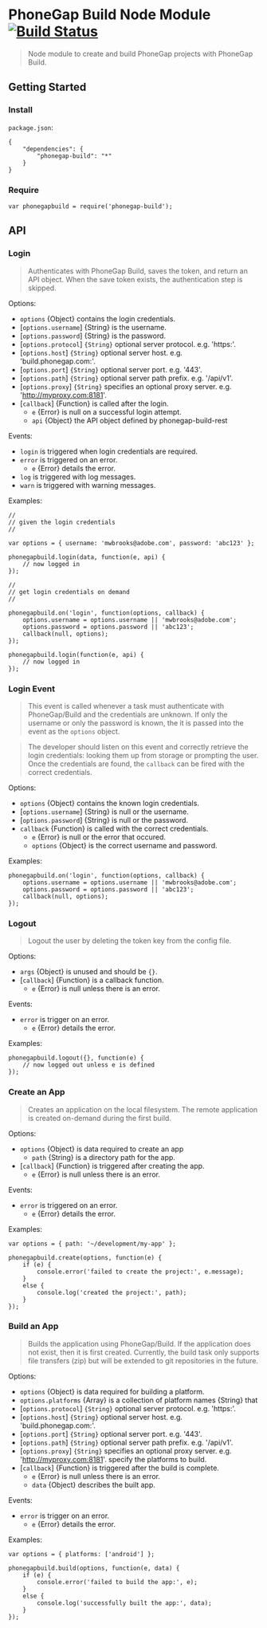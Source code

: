 # PhoneGap Build Node Module [![Build Status][travis-ci-img]][travis-ci-url]

> Node module to create and build PhoneGap projects with PhoneGap Build.

## Getting Started

### Install

`package.json`:

    {
        "dependencies": {
            "phonegap-build": "*"
        }
    }

### Require

    var phonegapbuild = require('phonegap-build');

## API

### Login

> Authenticates with PhoneGap Build, saves the token, and return an API object.
> When the save token exists, the authentication step is skipped.

Options:

  - `options` {Object} contains the login credentials.
  - [`options.username`] {String} is the username.
  - [`options.password`] {String} is the password.
  - [`options.protocol`] `{String}` optional server protocol. e.g. 'https:'.
  - [`options.host`] `{String}` optional server host. e.g. 'build.phonegap.com:'.
  - [`options.port`] `{String}` optional server port. e.g. '443'.
  - [`options.path`] `{String}` optional server path prefix. e.g. '/api/v1'.
  - [`options.proxy`] `{String}` specifies an optional proxy server. e.g. 'http://myproxy.com:8181'.
  - [`callback`] {Function} is called after the login.
    - `e` {Error} is null on a successful login attempt.
    - `api` {Object} the API object defined by phonegap-build-rest

Events:

  - `login` is triggered when login credentials are required.
  - `error` is triggered on an error.
    - `e` {Error} details the error.
  - `log` is triggered with log messages.
  - `warn` is triggered with warning messages.

Examples:

    //
    // given the login credentials
    //

    var options = { username: 'mwbrooks@adobe.com', password: 'abc123' };

    phonegapbuild.login(data, function(e, api) {
        // now logged in
    });

    //
    // get login credentials on demand
    //

    phonegapbuild.on('login', function(options, callback) {
        options.username = options.username || 'mwbrooks@adobe.com';
        options.password = options.password || 'abc123';
        callback(null, options);
    });

    phonegapbuild.login(function(e, api) {
        // now logged in
    });

### Login Event

> This event is called whenever a task must authenticate with PhoneGap/Build
> and the credentials are unknown. If only the username or only the password
> is known, the it is passed into the event as the `options` object.

> The developer should listen on this event and correctly retrieve the login
> credentials: looking them up from storage or prompting the user. Once
> the credentials are found, the `callback` can be fired with the correct
> credentials.

Options:

  - `options` {Object} contains the known login credentials.
  - [`options.username`] {String} is null or the username.
  - [`options.password`] {String} is null or the password.
  - `callback` {Function} is called with the correct credentials.
    - `e` {Error} is null or the error that occured.
    - `options` {Object} is the correct username and password.

Examples:

    phonegapbuild.on('login', function(options, callback) {
        options.username = options.username || 'mwbrooks@adobe.com';
        options.password = options.password || 'abc123';
        callback(null, options);
    });

### Logout

> Logout the user by deleting the token key from the config file.

Options:

  - `args` {Object} is unused and should be `{}`.
  - [`callback`] {Function} is a callback function.
    - `e` {Error} is null unless there is an error.

Events:

  - `error` is trigger on an error.
    - `e` {Error} details the error.

Examples:

    phonegapbuild.logout({}, function(e) {
        // now logged out unless e is defined
    });

### Create an App

> Creates an application on the local filesystem.
> The remote application is created on-demand during the first build.

Options:

  - `options` {Object} is data required to create an app
    - `path` {String} is a directory path for the app.
  - [`callback`] {Function} is triggered after creating the app.
    - `e` {Error} is null unless there is an error.

Events:

  - `error` is triggered on an error.
    - `e` {Error} details the error.

Examples:

    var options = { path: '~/development/my-app' };

    phonegapbuild.create(options, function(e) {
        if (e) {
            console.error('failed to create the project:', e.message);
        }
        else {
            console.log('created the project:', path);
        }
    });

### Build an App

> Builds the application using PhoneGap/Build. If the application does not
> exist, then it is first created. Currently, the build task only supports
> file transfers (zip) but will be extended to git repositories in the future.

Options:

  - `options` {Object} is data required for building a platform.
  - `options.platforms` {Array} is a collection of platform names {String} that
  - [`options.protocol`] `{String}` optional server protocol. e.g. 'https:'.
  - [`options.host`] `{String}` optional server host. e.g. 'build.phonegap.com:'.
  - [`options.port`] `{String}` optional server port. e.g. '443'.
  - [`options.path`] `{String}` optional server path prefix. e.g. '/api/v1'.
  - [`options.proxy`] `{String}` specifies an optional proxy server. e.g. 'http://myproxy.com:8181'.
                        specify the platforms to build.
  - [`callback`] {Function} is triggered after the build is complete.
    - `e` {Error} is null unless there is an error.
    - `data` {Object} describes the built app.

Events:

  - `error` is trigger on an error.
    - `e` {Error} details the error.

Examples:

    var options = { platforms: ['android'] };

    phonegapbuild.build(options, function(e, data) {
        if (e) {
            console.error('failed to build the app:', e);
        }
        else {
            console.log('successfully built the app:', data);
        }
    });

[travis-ci-img]: https://travis-ci.org/phonegap/node-phonegap-build.svg?branch=master
[travis-ci-url]: https://travis-ci.org/phonegap/node-phonegap-build

